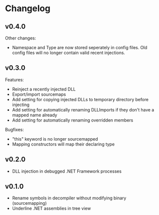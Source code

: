 Changelog
=========

## v0.4.0
Other changes:
- Namespace and Type are now stored seperately in config files. Old config files will no longer contain valid recent injections.

## v0.3.0
Features:
- Reinject a recently injected DLL
- Export/import sourcemaps
- Add setting for copying injected DLLs to temporary directory before injecting
- Add setting for automatically renaming DLLImports if they don't have a mapped name already
- Add setting for automatically renaming overridden members

Bugfixes:
- "this" keyword is no longer sourcemapped
- Mapping constructors will map their declaring type

## v0.2.0
- DLL injection in debugged .NET Framework processes

## v0.1.0
- Rename symbols in decompiler without modifying binary (sourcemapping)
- Underline .NET assemblies in tree view
